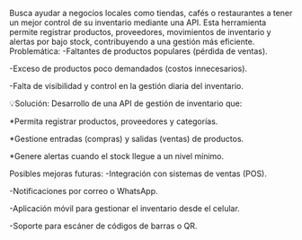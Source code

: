 Busca ayudar a negocios locales como tiendas, cafés o restaurantes a tener un mejor control de su inventario mediante una API. Esta herramienta permite registrar productos, proveedores, movimientos de inventario y alertas por bajo stock, contribuyendo a una gestión más eficiente.
Problemática:
-Faltantes de productos populares (pérdida de ventas).

-Exceso de productos poco demandados (costos innecesarios).

-Falta de visibilidad y control en la gestión diaria del inventario.

💡Solución:
Desarrollo de una API de gestión de inventario que:

*Permita registrar productos, proveedores y categorías.

*Gestione entradas (compras) y salidas (ventas) de productos.

*Genere alertas cuando el stock llegue a un nivel mínimo.

Posibles mejoras futuras:
-Integración con sistemas de ventas (POS).

-Notificaciones por correo o WhatsApp.

-Aplicación móvil para gestionar el inventario desde el celular.

-Soporte para escáner de códigos de barras o QR.

